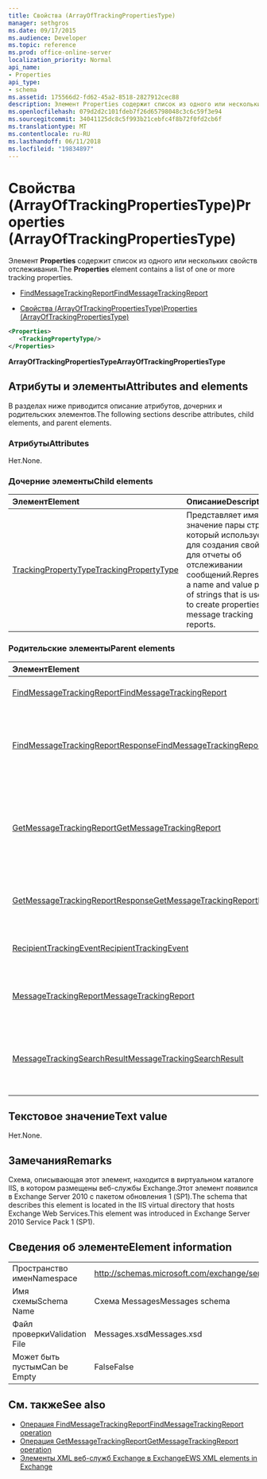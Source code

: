 ```yaml
---
title: Свойства (ArrayOfTrackingPropertiesType)
manager: sethgros
ms.date: 09/17/2015
ms.audience: Developer
ms.topic: reference
ms.prod: office-online-server
localization_priority: Normal
api_name:
- Properties
api_type:
- schema
ms.assetid: 175566d2-fd62-45a2-8518-2827912cec88
description: Элемент Properties содержит список из одного или нескольких свойств отслеживания.
ms.openlocfilehash: 079d2d2c101fdeb7f26d65798048c3c6c59f3e94
ms.sourcegitcommit: 34041125dc8c5f993b21cebfc4f8b72f0fd2cb6f
ms.translationtype: MT
ms.contentlocale: ru-RU
ms.lasthandoff: 06/11/2018
ms.locfileid: "19834897"
---
```

# <a name="properties-arrayoftrackingpropertiestype"></a><span data-ttu-id="fa88f-103">Свойства (ArrayOfTrackingPropertiesType)</span><span class="sxs-lookup"><span data-stu-id="fa88f-103">Properties (ArrayOfTrackingPropertiesType)</span></span>

<span data-ttu-id="fa88f-104">Элемент **Properties** содержит список из одного или нескольких свойств отслеживания.</span><span class="sxs-lookup"><span data-stu-id="fa88f-104">The **Properties** element contains a list of one or more tracking properties.</span></span> 
  
- [<span data-ttu-id="fa88f-105">FindMessageTrackingReport</span><span class="sxs-lookup"><span data-stu-id="fa88f-105">FindMessageTrackingReport</span></span>](findmessagetrackingreport.md)
  
- [<span data-ttu-id="fa88f-106">Свойства (ArrayOfTrackingPropertiesType)</span><span class="sxs-lookup"><span data-stu-id="fa88f-106">Properties (ArrayOfTrackingPropertiesType)</span></span>](properties-arrayoftrackingpropertiestype.md)
  
```xml
<Properties>
   <TrackingPropertyType/>
</Properties>
```

<span data-ttu-id="fa88f-107">**ArrayOfTrackingPropertiesType**</span><span class="sxs-lookup"><span data-stu-id="fa88f-107">**ArrayOfTrackingPropertiesType**</span></span>

## <a name="attributes-and-elements"></a><span data-ttu-id="fa88f-108">Атрибуты и элементы</span><span class="sxs-lookup"><span data-stu-id="fa88f-108">Attributes and elements</span></span>

<span data-ttu-id="fa88f-109">В разделах ниже приводится описание атрибутов, дочерних и родительских элементов.</span><span class="sxs-lookup"><span data-stu-id="fa88f-109">The following sections describe attributes, child elements, and parent elements.</span></span>
  
### <a name="attributes"></a><span data-ttu-id="fa88f-110">Атрибуты</span><span class="sxs-lookup"><span data-stu-id="fa88f-110">Attributes</span></span>

<span data-ttu-id="fa88f-111">Нет.</span><span class="sxs-lookup"><span data-stu-id="fa88f-111">None.</span></span>
  
### <a name="child-elements"></a><span data-ttu-id="fa88f-112">Дочерние элементы</span><span class="sxs-lookup"><span data-stu-id="fa88f-112">Child elements</span></span>

|<span data-ttu-id="fa88f-113">**Элемент**</span><span class="sxs-lookup"><span data-stu-id="fa88f-113">**Element**</span></span>|<span data-ttu-id="fa88f-114">**Описание**</span><span class="sxs-lookup"><span data-stu-id="fa88f-114">**Description**</span></span>|
|:-----|:-----|
|[<span data-ttu-id="fa88f-115">TrackingPropertyType</span><span class="sxs-lookup"><span data-stu-id="fa88f-115">TrackingPropertyType</span></span>](trackingpropertytype.md) <br/> |<span data-ttu-id="fa88f-116">Представляет имя и значение пары строк, который используется для создания свойств для отчеты об отслеживании сообщений.</span><span class="sxs-lookup"><span data-stu-id="fa88f-116">Represents a name and value pair of strings that is used to create properties for message tracking reports.</span></span>  <br/> |
   
### <a name="parent-elements"></a><span data-ttu-id="fa88f-117">Родительские элементы</span><span class="sxs-lookup"><span data-stu-id="fa88f-117">Parent elements</span></span>

|<span data-ttu-id="fa88f-118">**Элемент**</span><span class="sxs-lookup"><span data-stu-id="fa88f-118">**Element**</span></span>|<span data-ttu-id="fa88f-119">**Описание**</span><span class="sxs-lookup"><span data-stu-id="fa88f-119">**Description**</span></span>|
|:-----|:-----|
|[<span data-ttu-id="fa88f-120">FindMessageTrackingReport</span><span class="sxs-lookup"><span data-stu-id="fa88f-120">FindMessageTrackingReport</span></span>](findmessagetrackingreport.md) <br/> |<span data-ttu-id="fa88f-121">Задает условия типам сообщений для поиска.</span><span class="sxs-lookup"><span data-stu-id="fa88f-121">Specifies criteria for the types of messages to find.</span></span>  <br/> |
|[<span data-ttu-id="fa88f-122">FindMessageTrackingReportResponse</span><span class="sxs-lookup"><span data-stu-id="fa88f-122">FindMessageTrackingReportResponse</span></span>](findmessagetrackingreportresponse.md) <br/> |<span data-ttu-id="fa88f-123">Содержит состояние и результат одного запроса [FindMessageTrackingReport операции](findmessagetrackingreport-operation.md) .</span><span class="sxs-lookup"><span data-stu-id="fa88f-123">Contains the status and result of a single [FindMessageTrackingReport operation](findmessagetrackingreport-operation.md) request.</span></span>  <br/> |
|[<span data-ttu-id="fa88f-124">GetMessageTrackingReport</span><span class="sxs-lookup"><span data-stu-id="fa88f-124">GetMessageTrackingReport</span></span>](getmessagetrackingreport.md) <br/> |<span data-ttu-id="fa88f-125">Содержит запроса для [операции GetMessageTrackingReport](getmessagetrackingreport-operation.md) для получения полного сообщения, отслеживания отчетов для указанного идентификатора.</span><span class="sxs-lookup"><span data-stu-id="fa88f-125">Contains the request for the [GetMessageTrackingReport operation](getmessagetrackingreport-operation.md) to retrieve the full message tracking report for the specified ID.</span></span>  <br/> |
|[<span data-ttu-id="fa88f-126">GetMessageTrackingReportResponse</span><span class="sxs-lookup"><span data-stu-id="fa88f-126">GetMessageTrackingReportResponse</span></span>](getmessagetrackingreportresponse.md) <br/> |<span data-ttu-id="fa88f-127">Содержит результат single [GetMessageTrackingReport операции](getmessagetrackingreport-operation.md) запроса.</span><span class="sxs-lookup"><span data-stu-id="fa88f-127">Contains the result of a single [GetMessageTrackingReport operation](getmessagetrackingreport-operation.md) request.</span></span>  <br/> |
|[<span data-ttu-id="fa88f-128">RecipientTrackingEvent</span><span class="sxs-lookup"><span data-stu-id="fa88f-128">RecipientTrackingEvent</span></span>](recipienttrackingevent.md) <br/> |<span data-ttu-id="fa88f-129">Содержит сведения для одного события для получателя.</span><span class="sxs-lookup"><span data-stu-id="fa88f-129">Contains information for a single event for a recipient.</span></span>  <br/> |
|[<span data-ttu-id="fa88f-130">MessageTrackingReport</span><span class="sxs-lookup"><span data-stu-id="fa88f-130">MessageTrackingReport</span></span>](messagetrackingreport.md) <br/> |<span data-ttu-id="fa88f-131">Содержит одно сообщение, которое возвращается в [Операция GetMessageTrackingReport](getmessagetrackingreport-operation.md).</span><span class="sxs-lookup"><span data-stu-id="fa88f-131">Contains a single message that is returned in a [GetMessageTrackingReport operation](getmessagetrackingreport-operation.md).</span></span>  <br/> |
|[<span data-ttu-id="fa88f-132">MessageTrackingSearchResult</span><span class="sxs-lookup"><span data-stu-id="fa88f-132">MessageTrackingSearchResult</span></span>](messagetrackingsearchresult.md) <br/> |<span data-ttu-id="fa88f-133">Содержит результат одного сообщения для элемента [FindMessageTrackingReportResponse](findmessagetrackingreportresponse.md) .</span><span class="sxs-lookup"><span data-stu-id="fa88f-133">Contains a single message result for a [FindMessageTrackingReportResponse](findmessagetrackingreportresponse.md) element.</span></span>  <br/> |
   
## <a name="text-value"></a><span data-ttu-id="fa88f-134">Текстовое значение</span><span class="sxs-lookup"><span data-stu-id="fa88f-134">Text value</span></span>

<span data-ttu-id="fa88f-135">Нет.</span><span class="sxs-lookup"><span data-stu-id="fa88f-135">None.</span></span>
  
## <a name="remarks"></a><span data-ttu-id="fa88f-136">Замечания</span><span class="sxs-lookup"><span data-stu-id="fa88f-136">Remarks</span></span>

<span data-ttu-id="fa88f-137">Схема, описывающая этот элемент, находится в виртуальном каталоге IIS, в котором размещены веб-службы Exchange.Этот элемент появился в Exchange Server 2010 с пакетом обновления 1 (SP1).</span><span class="sxs-lookup"><span data-stu-id="fa88f-137">The schema that describes this element is located in the IIS virtual directory that hosts Exchange Web Services.This element was introduced in Exchange Server 2010 Service Pack 1 (SP1).</span></span>
  
## <a name="element-information"></a><span data-ttu-id="fa88f-138">Сведения об элементе</span><span class="sxs-lookup"><span data-stu-id="fa88f-138">Element information</span></span>

|||
|:-----|:-----|
|<span data-ttu-id="fa88f-139">Пространство имен</span><span class="sxs-lookup"><span data-stu-id="fa88f-139">Namespace</span></span>  <br/> |http://schemas.microsoft.com/exchange/services/2006/messages  <br/> |
|<span data-ttu-id="fa88f-140">Имя схемы</span><span class="sxs-lookup"><span data-stu-id="fa88f-140">Schema Name</span></span>  <br/> |<span data-ttu-id="fa88f-141">Схема Messages</span><span class="sxs-lookup"><span data-stu-id="fa88f-141">Messages schema</span></span>  <br/> |
|<span data-ttu-id="fa88f-142">Файл проверки</span><span class="sxs-lookup"><span data-stu-id="fa88f-142">Validation File</span></span>  <br/> |<span data-ttu-id="fa88f-143">Messages.xsd</span><span class="sxs-lookup"><span data-stu-id="fa88f-143">Messages.xsd</span></span>  <br/> |
|<span data-ttu-id="fa88f-144">Может быть пустым</span><span class="sxs-lookup"><span data-stu-id="fa88f-144">Can be Empty</span></span>  <br/> |<span data-ttu-id="fa88f-145">False</span><span class="sxs-lookup"><span data-stu-id="fa88f-145">False</span></span>  <br/> |
   
## <a name="see-also"></a><span data-ttu-id="fa88f-146">См. также</span><span class="sxs-lookup"><span data-stu-id="fa88f-146">See also</span></span>

- [<span data-ttu-id="fa88f-147">Операция FindMessageTrackingReport</span><span class="sxs-lookup"><span data-stu-id="fa88f-147">FindMessageTrackingReport operation</span></span>](findmessagetrackingreport-operation.md)
- [<span data-ttu-id="fa88f-148">Операция GetMessageTrackingReport</span><span class="sxs-lookup"><span data-stu-id="fa88f-148">GetMessageTrackingReport operation</span></span>](getmessagetrackingreport-operation.md)
- [<span data-ttu-id="fa88f-149">Элементы XML веб-служб Exchange в Exchange</span><span class="sxs-lookup"><span data-stu-id="fa88f-149">EWS XML elements in Exchange</span></span>](ews-xml-elements-in-exchange.md)

